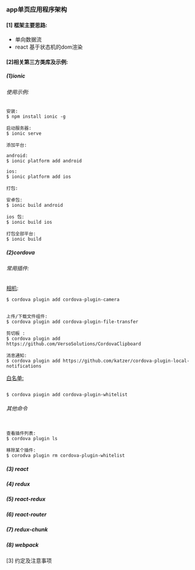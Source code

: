 ###  app单页应用程序架构
#### [1] 框架主要思路:
- 单向数据流
- react 基于状态机的dom渲染

#### [2]相关第三方类库及示例:
##### (1)ionic 
###### 使用示例:
```
安装:
$ npm install ionic -g 

启动服务器:
$ ionic serve

添加平台:

android:
$ ionic platform add android

ios:
$ ionic platform add ios

打包:

安卓包:
$ ionic build android

ios 包:
$ ionic build ios

打包全部平台:
$ ionic build 
```
##### (2)cordova

###### 常用插件:

[相机](https://www.npmjs.com/package/cordova-plugin-camera):
```
$ cordova plugin add cordova-plugin-camera


上传/下载文件组件:
$ cordova plugin add cordova-plugin-file-transfer

剪切板 :
$ cordova plugin add https://github.com/VersoSolutions/CordovaClipboard

消息通知:
$ cordova plugin add https://github.com/katzer/cordova-plugin-local-notifications

```
[白名单:]()

```

$ cordova piugin add cordova-plugin-whitelist

```

###### 其他命令

```

查看插件列表:
$ cordova plugin ls

移除某个插件:
$ corodva plugin rm cordova-plugin-whitelist

```
##### (3) react
##### (4) redux
##### (5) react-redux
##### (6) react-router
##### (7) redux-chunk
##### (8) webpack
[3] 约定及注意事项